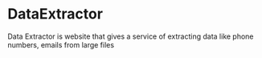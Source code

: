 # DataExtractor
Data Extractor is website that gives a service of extracting data like phone numbers, emails from large files
